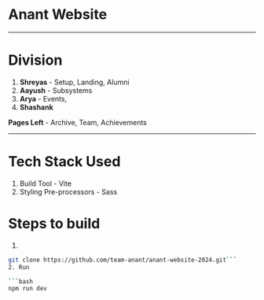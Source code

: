 # Anant Website

---

# Division

1. **Shreyas** - Setup, Landing, Alumni
2. **Aayush** - Subsystems
3. **Arya** - Events,
4. **Shashank**

**Pages Left** - Archive, Team, Achievements

---

# Tech Stack Used

1. Build Tool - Vite
2. Styling Pre-processors - Sass

# Steps to build

1.

````bash
git clone https://github.com/team-anant/anant-website-2024.git```
2. Run

```bash
npm run dev
````
